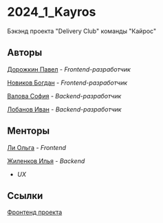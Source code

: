 # 2024_1_Kayros
Бэкэнд проекта "Delivery Club" команды "Кайрос"

## Авторы

[Дорожкин Павел](https://github.com/Skotyty) - _Frontend-разработчик_

[Новиков Богдан](https://github.com/novakf) - _Frontend-разработчик_

[Валова София](https://github.com/ssofiica) - _Backend-разработчик_

[Лобанов Иван](https://github.com/cantylv) - _Backend-разработчик_

## Менторы

[Ли Ольга](https://github.com/AnnSkay) - _Frontend_

[Жиленков Илья](https://github.com/ilyushkaaa) - _Backend_

- _UX_

## Ссылки

[Фронтенд проекта](https://github.com/frontend-park-mail-ru/2024_1_Kayros)